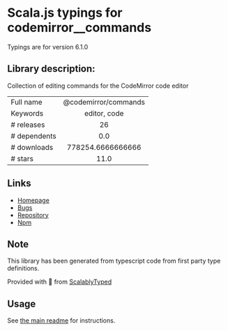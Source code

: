 
# Scala.js typings for codemirror__commands

Typings are for version 6.1.0

## Library description:
Collection of editing commands for the CodeMirror code editor

|                    |                 |
| ------------------ | :-------------: |
| Full name          | @codemirror/commands |
| Keywords           | editor, code |
| # releases         | 26 |
| # dependents       | 0.0 |
| # downloads        | 778254.6666666666 |
| # stars            | 11.0 |

## Links
- [Homepage](https://github.com/codemirror/commands#readme)
- [Bugs](https://github.com/codemirror/commands/issues)
- [Repository](https://github.com/codemirror/commands)
- [Npm](https://www.npmjs.com/package/%40codemirror%2Fcommands)
    


## Note
This library has been generated from typescript code from first party type definitions.

Provided with :purple_heart: from [ScalablyTyped](https://github.com/oyvindberg/ScalablyTyped)

## Usage
See [the main readme](../../readme.md) for instructions.


